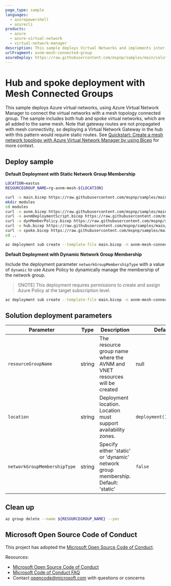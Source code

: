 ```yaml
---
page_type: sample
languages:
  - azurepowershell
  - azurecli
products:
  - azure
  - azure-virtual-network
  - virtual-network-manager
description: This sample deploys Virtual Networks and implements inter-network connectivity using Azure Virtual Network Manager and a mesh connectivity topology.
urlFragment: avnm-mesh-connected-group
azureDeploy: https://raw.githubusercontent.com/mspnp/samples/main/solutions/avnm-mesh-connected-group/azuredeploy.json
---
```


# Hub and spoke deployment with Mesh Connected Groups

This sample deploys Azure virtual networks, using Azure Virtual Network Manager to connect the virtual networks with a mesh topology connected group. The sample includes both hub and spoke virtual networks, which are all added to the same mesh. Note that gateway routes are not propagated with mesh connectivity, so deploying a Virtual Network Gateway in the hub with this pattern would require static routes. See [Quickstart: Create a mesh network topology with Azure Virtual Network Manager by using Bicep](https://learn.microsoft.com/azure/virtual-network-manager/create-virtual-network-manager-bicep) for more context.

## Deploy sample

**Default Deployment with Static Network Group Membership**

```bash
LOCATION=eastus
RESOURCEGROUP_NAME=rg-avnm-mesh-${LOCATION}

curl -o main.bicep https://raw.githubusercontent.com/mspnp/samples/main/solutions/avnm-mesh-connected-group/bicep/main.bicep
mkdir modules
cd modules
curl -o avnm.bicep https://raw.githubusercontent.com/mspnp/samples/main/solutions/avnm-mesh-connected-group/bicep/modules/avnm.bicep
curl -o avnmDeploymentScript.bicep https://raw.githubusercontent.com/mspnp/samples/main/solutions/avnm-mesh-connected-group/bicep/modules/avnmDeploymentScript.bicep
curl -o dynMemberPolicy.bicep https://raw.githubusercontent.com/mspnp/samples/main/solutions/avnm-mesh-connected-group/bicep/modules/dynMemberPolicy.bicep
curl -o hub.bicep https://raw.githubusercontent.com/mspnp/samples/main/solutions/avnm-mesh-connected-group/bicep/modules/hub.bicep
curl -o spoke.bicep https://raw.githubusercontent.com/mspnp/samples/main/solutions/avnm-mesh-connected-group/bicep/modules/spoke.bicep
cd ..

az deployment sub create --template-file main.bicep -n avnm-mesh-connected-group -l ${LOCATION} --parameters resourceGroupName=${RESOURCEGROUP_NAME}
```

**Default Deployment with Dynamic Network Group Membership**

Include the deployment parameter `networkGroupMembershipType` with a value of `dynamic` to use Azure Policy to dynamically manage the membership of the network group.

> ![NOTE] This deployment requires permissions to create and assign Azure Policy at the target subscription level.

```bash
az deployment sub create --template-file main.bicep -n avnm-mesh-connected-group -l ${LOCATION} --parameters resourceGroupName=${RESOURCEGROUP_NAME} networkGroupMembershipType=dynamic
```

## Solution deployment parameters

| Parameter                    | Type   | Description                                                                                                       | Default                    |
| ---------------------------- | ------ | ----------------------------------------------------------------------------------------------------------------- | -------------------------- |
| `resourceGroupName`          | string | The resource group name where the AVNM and VNET resources will be created                                         |  null                      |
| `location`                   | string | Deployment location. Location must support availability zones.                                                    | `deployment().location`    |
| `networkGroupMembershipType` | string | Specify either 'static' or 'dynamic' network group membership. Default: 'static'                                  | `false`                    |

## Clean up

```bash
az group delete --name ${RESOURCEGROUP_NAME} --yes
```

## Microsoft Open Source Code of Conduct

This project has adopted the [Microsoft Open Source Code of Conduct](https://opensource.microsoft.com/codeofconduct/).

Resources:

- [Microsoft Open Source Code of Conduct](https://opensource.microsoft.com/codeofconduct/)
- [Microsoft Code of Conduct FAQ](https://opensource.microsoft.com/codeofconduct/faq/)
- Contact [opencode@microsoft.com](mailto:opencode@microsoft.com) with questions or concerns
